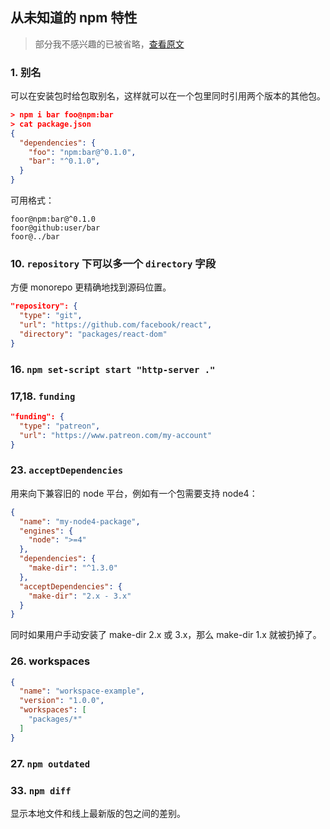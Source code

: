 ## 从未知道的 npm 特性

> 部分我不感兴趣的已被省略，[查看原文](https://github.com/npm/rfcs/tree/latest/implemented)

### 1. 别名

可以在安装包时给包取别名，这样就可以在一个包里同时引用两个版本的其他包。

```json
> npm i bar foo@npm:bar
> cat package.json
{
  "dependencies": {
    "foo": "npm:bar@^0.1.0",
    "bar": "^0.1.0",
  }
}
```

可用格式：

```
foor@npm:bar@^0.1.0
foor@github:user/bar
foor@../bar
```

### 10. `repository` 下可以多一个 `directory` 字段

方便 monorepo 更精确地找到源码位置。

```json
"repository": {
  "type": "git",
  "url": "https://github.com/facebook/react",
  "directory": "packages/react-dom"
}
```

### 16. `npm set-script start "http-server ."`

### 17,18. `funding`

```json
"funding": {
  "type": "patreon",
  "url": "https://www.patreon.com/my-account"
}
```

### 23. `acceptDependencies`

用来向下兼容旧的 node 平台，例如有一个包需要支持 node4：

```json
{
  "name": "my-node4-package",
  "engines": {
    "node": ">=4"
  },
  "dependencies": {
    "make-dir": "^1.3.0"
  },
  "acceptDependencies": {
    "make-dir": "2.x - 3.x"
  }
}
```

同时如果用户手动安装了 make-dir 2.x 或 3.x，那么 make-dir 1.x 就被扔掉了。

### 26. workspaces

```json
{
  "name": "workspace-example",
  "version": "1.0.0",
  "workspaces": [
    "packages/*"
  ]
}
```

### 27. `npm outdated`

### 33. `npm diff`

显示本地文件和线上最新版的包之间的差别。

